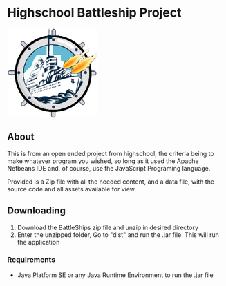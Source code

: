 # Highschool Battleship Project
![Original Logo Used for the Project](BattleShipsData\src\sebastianatabalesschnitzlerbattleships\icon.png)
## About
This is from an open ended project from highschool, the criteria being to
make whatever program you wished, so long as it used the Apache Netbeans IDE
and, of course, use the JavaScript Programing language.

Provided is a Zip file with all the needed content, and a data file, with
the source code and all assets available for view.

## Downloading
1. Download the BattleShips zip file and unzip in desired directory
2. Enter the unzipped folder, Go to "dist" and run the .jar file. This will run the application

### Requirements
- Java Platform SE or any Java Runtime Environment to run the .jar file


